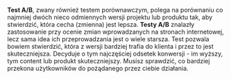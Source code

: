 **Test A/B**, zwany również testem porównawczym, polega na porównaniu co najmniej dwóch nieco odmiennych wersji projektu lub produktu tak, aby stwierdzić, która cecha (zmienna) jest lepsza. **Testy A/B** znalazły zastosowanie przy ocenie zmian wprowadzanych na stronach internetowej, lecz sama idea ich przeprowadzania jest o wiele starsza. Test pozwala bowiem stwierdzić, która z wersji bardziej trafia do klienta i przez to jest skuteczniejsza. Decyduje o tym najczęściej odsetek konwersji - im wyższy, tym content lub produkt skuteczniejszy. Musisz sprawdzić, co bardziej przekona użytkowników do pożądanego przez ciebie działania.